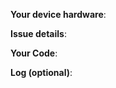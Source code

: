 <!--
Please fill in the below fields with some data to help me best diagnose the issue.
The more specific you are, the better. You can help a lot by not making us ask these questions.
Any HTML comment like this will be stripped when rendering markdown, no need to delete them.
If an issue does not have the following template filled out, it will be closed without discussion. Unless I find it really interesting...
-->

<!-- What devices/hardware you managed to get the issue to come up on? -->
**Your device hardware**:

<!-- Share the details of your issue in prose, detailing actual and expected behavior. It also helps if you give some info **why** you are trying to do something as opposed to **what** is not working. -->
**Issue details**: 

<!-- Please include code snippets or whole files as necessary. If no code is being used, please explain **why**. -->
**Your Code**: 

<!--
While experimenting, did you get any error messages in log?
-->
**Log (optional)**:

<!-- I will be much happy if you attach a relevant screenshot, screen recording or a small demo project here -->
